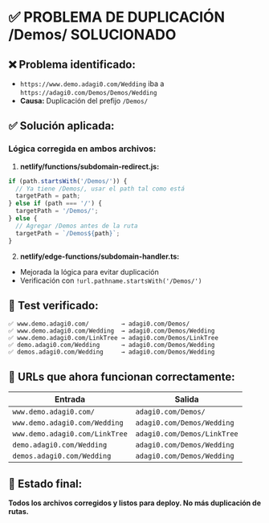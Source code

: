 # ✅ PROBLEMA DE DUPLICACIÓN /Demos/ SOLUCIONADO

## ❌ **Problema identificado:**
- `https://www.demo.adagi0.com/Wedding` iba a `https://adagi0.com/Demos/Demos/Wedding` 
- **Causa:** Duplicación del prefijo `/Demos/`

## ✅ **Solución aplicada:**

### **Lógica corregida en ambos archivos:**

1. **netlify/functions/subdomain-redirect.js:**
```javascript
if (path.startsWith('/Demos/')) {
  // Ya tiene /Demos/, usar el path tal como está
  targetPath = path;
} else if (path === '/') {
  targetPath = '/Demos/';
} else {
  // Agregar /Demos antes de la ruta
  targetPath = `/Demos${path}`;
}
```

2. **netlify/edge-functions/subdomain-handler.ts:**
- Mejorada la lógica para evitar duplicación
- Verificación con `!url.pathname.startsWith('/Demos/')`

## 🧪 **Test verificado:**
```
✅ www.demo.adagi0.com/         → adagi0.com/Demos/
✅ www.demo.adagi0.com/Wedding  → adagi0.com/Demos/Wedding  
✅ www.demo.adagi0.com/LinkTree → adagi0.com/Demos/LinkTree
✅ demo.adagi0.com/Wedding      → adagi0.com/Demos/Wedding
✅ demos.adagi0.com/Wedding     → adagi0.com/Demos/Wedding
```

## 🎯 **URLs que ahora funcionan correctamente:**

| Entrada | Salida |
|---------|---------|
| `www.demo.adagi0.com/` | `adagi0.com/Demos/` |
| `www.demo.adagi0.com/Wedding` | `adagi0.com/Demos/Wedding` |
| `www.demo.adagi0.com/LinkTree` | `adagi0.com/Demos/LinkTree` |
| `demo.adagi0.com/Wedding` | `adagi0.com/Demos/Wedding` |
| `demos.adagi0.com/Wedding` | `adagi0.com/Demos/Wedding` |

## 🚀 **Estado final:**
**Todos los archivos corregidos y listos para deploy. No más duplicación de rutas.**
